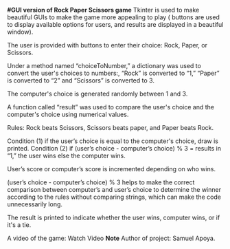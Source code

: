 **#GUI version of Rock Paper Scissors game**
Tkinter is used to make beautiful GUIs to make the game more appealing to play ( buttons are used to display available options for users, and results are displayed in a beautiful window).

The user is provided with buttons to enter their choice: Rock, Paper, or Scissors.

Under a  method named “choiceToNumber,” a dictionary was used to convert the user's choices to numbers:, “Rock” is converted to “1,” “Paper” is converted to “2” and “Scissors” is converted to 3. 

The computer's choice is generated randomly between 1 and 3.

A function called “result” was used to compare the user's choice and the computer's choice using numerical values.

Rules: Rock beats Scissors, Scissors beats paper, and Paper beats Rock.

 Condition (1) if the user’s choice is equal to the computer's choice, draw is printed.
 Condition (2) if (user’s choice - computer’s choice) % 3 = results in “1,” the user wins else the computer wins. 
 
User’s score or computer’s score is incremented depending on who wins.

(user’s choice - computer’s choice) % 3  helps to make the correct comparison between computer’s and user’s choice to determine the winner according to the rules without comparing strings, which can make the code unnecessarily long.

The result is printed to indicate whether the user wins, computer wins, or if it's a tie.

A video of the game: Watch Video
**Note**
 Author of project: Samuel Apoya.
